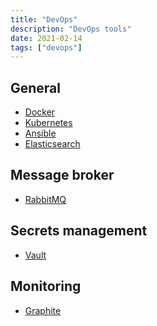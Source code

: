 ```yaml
---
title: "DevOps"
description: "DevOps tools"
date: 2021-02-14
tags: ["devops"]
---
```


<cc>

<div>

## General

- [Docker](https://docs.docker.com/reference/)
- [Kubernetes](https://kubernetes.io/docs/reference/kubernetes-api/)
- [Ansible](https://docs.ansible.com/)
- [Elasticsearch](https://www.elastic.co/guide/en/elasticsearch/reference/current/index.html)

</div>

<div>

## Message broker

- [RabbitMQ](https://www.rabbitmq.com/documentation.html)

</div>

<div>

## Secrets management

- [Vault](https://www.vaultproject.io/docs)

</div>

<div>

## Monitoring

- [Graphite](https://graphite.readthedocs.io/en/latest/)

</div>

</cc>